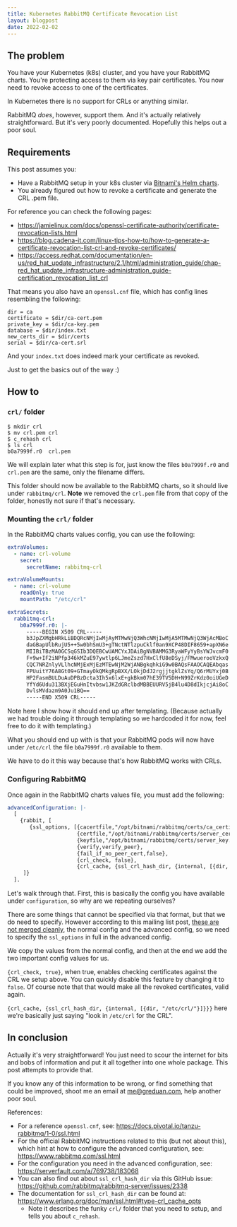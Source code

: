 ```yaml
---
title: Kubernetes RabbitMQ Certificate Revocation List
layout: blogpost
date: 2022-02-02
---
```


## The problem

You have your Kubernetes (k8s) cluster, and you have your RabbitMQ charts.  You're protecting access to them via key pair certificates.  You now need to revoke access to one of the certificates.

In Kubernetes there is no support for CRLs or anything similar.

RabbitMQ _does_, however, support them. And it's actually relatively straightforward.  But it's very poorly documented.  Hopefully this helps out a poor soul.

## Requirements

This post assumes you:

- Have a RabbitMQ setup in your k8s cluster via [Bitnami's Helm charts][bitnami].
- You already figured out how to revoke a certificate and generate the CRL .pem file.

For reference you can check the following pages:

- https://jamielinux.com/docs/openssl-certificate-authority/certificate-revocation-lists.html
- https://blog.cadena-it.com/linux-tips-how-to/how-to-generate-a-certificate-revocation-list-crl-and-revoke-certificates/
- https://access.redhat.com/documentation/en-us/red_hat_update_infrastructure/2.1/html/administration_guide/chap-red_hat_update_infrastructure-administration_guide-certification_revocation_list_crl

That means you also have an `openssl.cnf` file, which has config lines resembling the following:

```
dir = ca
certificate = $dir/ca-cert.pem
private_key = $dir/ca-key.pem
database = $dir/index.txt
new_certs_dir = $dir/certs
serial = $dir/ca-cert.srl
```

And your `index.txt` does indeed mark your certificate as revoked.

Just to get the basics out of the way :)

## How to

### `crl/` folder

```shell
$ mkdir crl
$ mv crl.pem crl
$ c_rehash crl
$ ls crl
b0a7999f.r0  crl.pem
```

We will explain later what this step is for, just know the files `b0a7999f.r0` and `crl.pem` are the same, only the filename differs.

This folder should now be available to the RabbitMQ charts, so it should live under `rabbitmq/crl`.  **Note** we removed the `crl.pem` file from that copy of the folder, honestly not sure if that's necessary.

### Mounting the `crl/` folder

In the RabbitMQ charts values config, you can use the following:

```yaml
extraVolumes:
  - name: crl-volume
    secret:
      secretName: rabbitmq-crl

extraVolumeMounts:
  - name: crl-volume
    readOnly: true
    mountPath: "/etc/crl"

extraSecrets:
  rabbitmq-crl:
    b0a7999f.r0: |-
      -----BEGIN X509 CRL-----
      b3JpZXMgbHRkLiBDQRcNMjIwMjAyMTMwNjQ3WhcNMjIwMjA5MTMwNjQ3WjAcMBoC
      daGBapUlbRujU5++5w0bhSmU3+gTNctNTlzpuCklf0an9XCP48DIF8659+apXN6e
      MIIBiTBzMA0GCSqGSIb3DQEBCwUAMCYxJDAiBgNVBAMMG3RyaWFyYyBsYWJvcmF0
      F+9w+IF2iNPfp346kMZuE97ywtlp6LJmeZszd7HxClfU8eDSyj/FMwuerooVzkxQ
      CQC7NRZnlyVLlhcNMjExMjEzMTEwNjM2WjANBgkqhkiG9w0BAQsFAAOCAQEAbqas
      FPUuitY76A8Gt09+GTmayOkQMkgRpBXX/LOkjDdJ2rgjjtgklZsYq/Q6rMUYxj0B
      HP2FasmBULDuAuDPBzDcta3Ih5x6lxE+gkBkm07hE39TV5DH+N99ZrKdz0oiUGeD
      YfYd6Udu313BXjEGuHnItvbsw1JKZdGRclbdMBBEUURV5jB4lu4D8dIkjcjAi8oC
      DvlsMVdazm9A0Ju1BQ==
      -----END X509 CRL-----
```

Note here I show how it should end up after templating.  (Because actually we had trouble doing it through templating so we hardcoded it for now, feel free to do it with templating.)

What you should end up with is that your RabbitMQ pods will now have under `/etc/crl` the file `b0a7999f.r0` available to them.

We have to do it this way because that's how RabbitMQ works with CRLs.

### Configuring RabbitMQ

Once again in the RabbitMQ charts values file, you must add the following:

```yaml
advancedConfiguration: |-
  [
    {rabbit, [
       {ssl_options, [{cacertfile,"/opt/bitnami/rabbitmq/certs/ca_certificate.pem"},
                      {certfile,"/opt/bitnami/rabbitmq/certs/server_certificate.pem"},
                      {keyfile,"/opt/bitnami/rabbitmq/certs/server_key.pem"},
                      {verify,verify_peer},
                      {fail_if_no_peer_cert,false},
                      {crl_check, false},
                      {crl_cache, {ssl_crl_hash_dir, {internal, [{dir, "/etc/crl/"}]}}}]}
     ]}
  ].
```

Let's walk through that.  First, this is basically the config you have available under `configuration`, so why are we repeating ourselves?

There are some things that cannot be specified via that format, but that we do need to specify.  However according to this mailing list post, [these are not merged cleanly][mailing-list], the normal config and the advanced config, so we need to specify the `ssl_options` in full in the advanced config. 

We copy the values from the normal config, and then at the end we add the two important config values for us.

`{crl_check, true}`, when true, enables checking certificates against the CRL we setup above.  You can quickly disable this feature by changing it to `false`.  Of course note that that would make all the revoked certificates, valid again.

`{crl_cache, {ssl_crl_hash_dir, {internal, [{dir, "/etc/crl/"}]}}}` here we're basically just saying "look in `/etc/crl` for the CRL".

## In conclusion

Actually it's very straightforward!  You just need to scour the internet for bits and bobs of information and put it all together into one whole package.  This post attempts to provide that.

If you know any of this information to be wrong, or find something that could be improved, shoot me an email at <a href="mailto:me@greduan.com">me@greduan.com</a>, help another poor soul.

References:

- For a reference `openssl.cnf`, see: https://docs.pivotal.io/tanzu-rabbitmq/1-0/ssl.html
- For the official RabbitMQ instructions related to this (but not about this), which hint at how to configure the advanced configuration, see: https://www.rabbitmq.com/ssl.html
- For the configuration you need in the advanced configuration, see: https://serverfault.com/a/769738/183068
- You can also find out about `ssl_crl_hash_dir` via this GitHub issue: https://github.com/rabbitmq/rabbitmq-server/issues/2338
- The documentation for `ssl_crl_hash_dir` can be found at: https://www.erlang.org/doc/man/ssl.html#type-crl_cache_opts
  - Note it describes the funky `crl/` folder that you need to setup, and tells you about `c_rehash`.

[bitnami]: https://github.com/bitnami/charts/tree/master/bitnami/rabbitmq
[mailing-list]: https://groups.google.com/g/rabbitmq-users/c/axRy_eeB7xk
